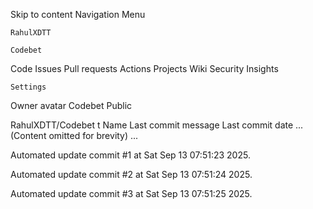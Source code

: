 Skip to content
Navigation Menu

    RahulXDTT

    Codebet

Code
Issues
Pull requests
Actions
Projects
Wiki
Security
Insights

    Settings

Owner avatar
Codebet
Public

RahulXDTT/Codebet
t
Name	Last commit message
	Last commit date
... (Content omitted for brevity) ...


Automated update commit #1 at Sat Sep 13 07:51:23 2025.

Automated update commit #2 at Sat Sep 13 07:51:24 2025.

Automated update commit #3 at Sat Sep 13 07:51:25 2025.